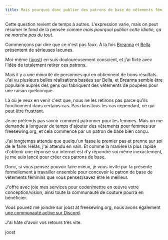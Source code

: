 ```yaml
---
title: Mais pourquoi donc publier des patrons de base de vêtements féminins ? Ils sont [insérez un cliché ici].
---
```


Cette question revient de temps à autres. L'expression varie, mais on peut résumer le fond de la pensée comme *mais pourquoi publier cette idiotie, ça ne marche pas du tout*.

Commençons par dire que ce n'est pas faux. À la fois [Breanna](/designs/breanna/) et [Bella](/designs/bella/) présentent de sérieuses lacunes.

Moi-même ([joost](/makers/joostdecock/)) en suis douloureusement conscient, et j'ai flirté avec l'idée de totalement retirer ces patrons.

Mais il y a une minorité de personnes qui en obtiennent de bons résultats. J'ai vu plusieurs belles réalisations basées sur Bella, et Breanna semble être populaire auprès des gens qui fabriquent des vêtements de poupées pour une raison quelconque.

Là où je veux en venir c'est que, nous ne les retirons pas parce qu'ils fonctionnent dans certains cas. Pas dans tous les cas cependant, ce qui peut être frustrant.

Je ne prétends pas savoir comment patronner pour les femmes. Mais on me demande à longueur de temps d'ajouter des vêtements pour femmes sur freesewing.org, et cela commence par un patron de base bien conçu.

J'ai longtemps attendu que quelqu'un fasse le premier pas et prenne sur soi de le faire. Hélas, j'ai attendu en vain. Et comme la manière la plus rapide d'obtenir une réponse sur internet est d'y répondre soi même inexactement, je me suis lancé pour créer ces patrons de base.

Donc, si vous pensez pouvoir faire mieux, je vous invite par la présente formellement à travailler ensemble pour concevoir le patron de base de vêtements féminins que vous pensez/savez être le meilleur.

J'offre avec joie mes services pour coder/mettre en œuvre votre conception/vision, ainsi toute la communauté de couture pourra en bénéficier.

Vous pouvez me joindre sur joost at freesewing.org, nous avons également [une communauté active sur Discord](https://discord.freesewing.org/).

J'ai hâte d'avoir vos retours très vite.

joost
